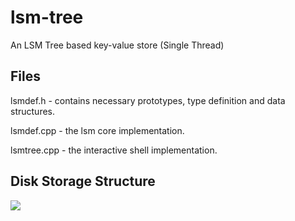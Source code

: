 # lsm-tree
An LSM Tree based key-value store (Single Thread)

## Files
 lsmdef.h - contains necessary prototypes, type definition and data structures.
 
 lsmdef.cpp - the lsm core implementation.
 
 lsmtree.cpp - the interactive shell implementation.
 
 ## Disk Storage Structure
 
 
 <img src="https://github.com/rafathasan/lsm-tree/raw/master/readme_src/logfile.png" />
